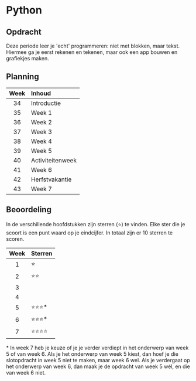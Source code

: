 # Python

## Opdracht
Deze periode leer je 'echt' programmeren: niet met blokken, maar tekst. Hiermee ga je eerst rekenen en tekenen, maar ook een app bouwen en grafiekjes maken.

## Planning
| Week | Inhoud             |
|:----:|:-------------------|
| 34   | Introductie        |
| 35   | Week 1             |
| 36   | Week 2             |
| 37   | Week 3             |
| 38   | Week 4             |
| 39   | Week 5             |
| 40   | Activiteitenweek   |
| 41   | Week 6             |
| 42   | Herfstvakantie     |
| 43   | Week 7             |

## Beoordeling
In de verschillende hoofdstukken zijn sterren (⭐) te vinden. Elke ster die je scoort is een punt waard op je eindcijfer. In totaal zijn er 10 sterren te scoren.

| Week | Sterren    |
|:----:|:-----------|
| 1    | ⭐        |
| 2    | ⭐⭐      |
| 3    |            |
| 4    |            |
| 5    | ⭐⭐⭐\* |
| 6    | ⭐⭐⭐\* |
| 7    | ⭐⭐⭐⭐ |

\* In week 7 heb je keuze of je je verder verdiept in het onderwerp van week 5 of van week 6. Als je het onderwerp van week 5 kiest, dan hoef je die slotopdracht in week 5 niet te maken, maar week 6 wel. Als je verdergaat op het onderwerp van week 6, dan maak je de opdracht van week 5 wél, en die van week 6 niet.